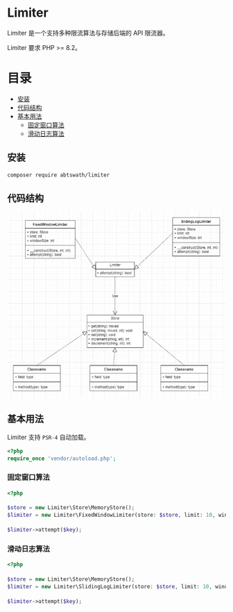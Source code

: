 # Limiter

Limiter 是一个支持多种限流算法与存储后端的 API 限流器。

Limiter 要求 PHP >= 8.2。

# 目录

- [安装](#安装)
- [代码结构](#代码结构)
- [基本用法](#基本用法)
    - [固定窗口算法](#固定窗口算法)
    - [滑动日志算法](#滑动日志算法)


## 安装

```sh
composer require abtswath/limiter
```

## 代码结构

![UML](./docs/uml.webp)

## 基本用法

Limiter 支持 `PSR-4` 自动加载。

```php
<?php
require_once 'vendor/autoload.php';
```

### 固定窗口算法

```php
<?php

$store = new Limiter\Store\MemoryStore();
$limiter = new Limiter\FixedWindowLimiter(store: $store, limit: 10, windowSize: 60);

$limiter->attempt($key);
```

### 滑动日志算法

```php
<?php

$store = new Limiter\Store\MemoryStore();
$limiter = new Limiter\SlidingLogLimiter(store: $store, limit: 10, windowSize: 60);

$limiter->attempt($key);
```

